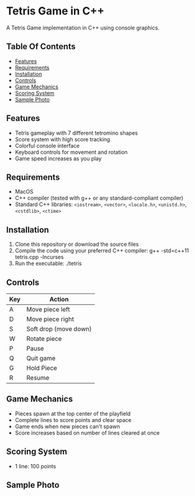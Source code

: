 
# Tetris Game in C++

A  Tetris Game implementation in C++ using console graphics.

## Table Of Contents
- [Features](#Features)
- [Requirements](#Requirements)
- [Installation](#Installation)
- [Controls](#Controls)
- [Game Mechanics](#Game-Mechanics)
- [Scoring System](#Scoring-System)
- [Sample Photo](#Sample-Photo)

## Features

- Tetris gameplay with 7 different tetromino shapes
- Score system with high score tracking
- Colorful console interface
- Keyboard controls for movement and rotation
- Game speed increases as you play

## Requirements

- MacOS
- C++ compiler (tested with g++ or any standard-compliant compiler)
- Standard C++ libraries: `<iostream>`, `<vector>`, `<locale.h>`, `<unistd.h>`, `<cstdlib>`, `<ctime>`

## Installation

1. Clone this repository or download the source files
2. Compile the code using your preferred C++ compiler: g++ -std=c++11 tetris.cpp -lncurses
3. Run the executable: ./tetris


## Controls

| Key          | Action               |
|--------------|----------------------|
|       A      | Move piece left      |
|       D      | Move piece right     |
|       S      | Soft drop (move down)|
|       W      | Rotate piece         |
|       P      | Pause                |
|       Q      | Quit game            |
|       G      | Hold Piece           |
|       R      | Resume               |

## Game Mechanics

- Pieces spawn at the top center of the playfield
- Complete lines to score points and clear space
- Game ends when new pieces can't spawn
- Score increases based on number of lines cleared at once

## Scoring System

- 1 line: 100 points

## Sample Photo 




